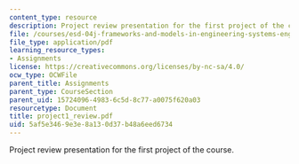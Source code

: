 ```yaml
---
content_type: resource
description: Project review presentation for the first project of the course.
file: /courses/esd-04j-frameworks-and-models-in-engineering-systems-engineering-system-design-spring-2007/5af5e3469e3e8a130d37b48a6eed6734_project1_review.pdf
file_type: application/pdf
learning_resource_types:
- Assignments
license: https://creativecommons.org/licenses/by-nc-sa/4.0/
ocw_type: OCWFile
parent_title: Assignments
parent_type: CourseSection
parent_uid: 15724096-4983-6c5d-8c77-a0075f620a03
resourcetype: Document
title: project1_review.pdf
uid: 5af5e346-9e3e-8a13-0d37-b48a6eed6734
---
```

Project review presentation for the first project of the course.
